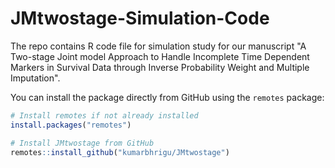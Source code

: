 # JMtwostage-Simulation-Code
The repo contains R code file for simulation study for our manuscript "A Two-stage Joint model Approach to Handle Incomplete Time Dependent Markers in Survival Data through Inverse Probability Weight and Multiple Imputation".

You can install the package directly from GitHub using the `remotes` package:

```r
# Install remotes if not already installed
install.packages("remotes")

# Install JMtwostage from GitHub
remotes::install_github("kumarbhrigu/JMtwostage")
```
